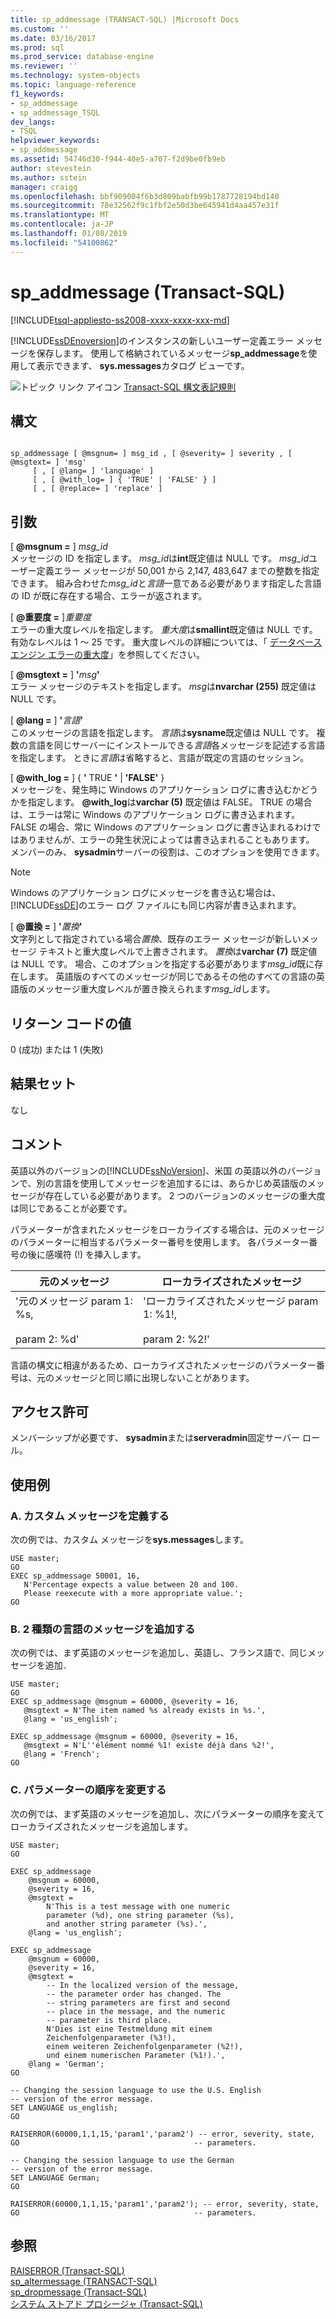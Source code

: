 ```yaml
---
title: sp_addmessage (TRANSACT-SQL) |Microsoft Docs
ms.custom: ''
ms.date: 03/16/2017
ms.prod: sql
ms.prod_service: database-engine
ms.reviewer: ''
ms.technology: system-objects
ms.topic: language-reference
f1_keywords:
- sp_addmessage
- sp_addmessage_TSQL
dev_langs:
- TSQL
helpviewer_keywords:
- sp_addmessage
ms.assetid: 54746d30-f944-40e5-a707-f2d9be0fb9eb
author: stevestein
ms.author: sstein
manager: craigg
ms.openlocfilehash: bbf909004f6b3d809babfb99b1787728194bd140
ms.sourcegitcommit: 78e32562f9c1fbf2e50d3be645941d4aa457e31f
ms.translationtype: MT
ms.contentlocale: ja-JP
ms.lasthandoff: 01/08/2019
ms.locfileid: "54100862"
---
```

# <a name="spaddmessage-transact-sql"></a>sp_addmessage (Transact-SQL)
[!INCLUDE[tsql-appliesto-ss2008-xxxx-xxxx-xxx-md](../../includes/tsql-appliesto-ss2008-xxxx-xxxx-xxx-md.md)]

  [!INCLUDE[ssDEnoversion](../../includes/ssdenoversion-md.md)]のインスタンスの新しいユーザー定義エラー メッセージを保存します。 使用して格納されているメッセージ**sp_addmessage**を使用して表示できます、 **sys.messages**カタログ ビューです。  
  
 ![トピック リンク アイコン](../../database-engine/configure-windows/media/topic-link.gif "トピック リンク アイコン") [Transact-SQL 構文表記規則](../../t-sql/language-elements/transact-sql-syntax-conventions-transact-sql.md)  
  
## <a name="syntax"></a>構文  
  
```  
  
sp_addmessage [ @msgnum= ] msg_id , [ @severity= ] severity , [ @msgtext= ] 'msg'   
     [ , [ @lang= ] 'language' ]   
     [ , [ @with_log= ] { 'TRUE' | 'FALSE' } ]   
     [ , [ @replace= ] 'replace' ]   
```  
  
## <a name="arguments"></a>引数  
 [  **\@msgnum =** ] *msg_id*  
 メッセージの ID を指定します。 *msg_id*は**int**既定値は NULL です。 *msg_id*ユーザー定義エラー メッセージが 50,001 から 2,147, 483,647 までの整数を指定できます。 組み合わせた*msg_id*と*言語*一意である必要があります指定した言語の ID が既に存在する場合、エラーが返されます。  
  
 [ **\@重要度 =** ]*重要度*  
 エラーの重大度レベルを指定します。 *重大度*は**smallint**既定値は NULL です。 有効なレベルは 1 ～ 25 です。 重大度レベルの詳細については、「 [データベース エンジン エラーの重大度](../../relational-databases/errors-events/database-engine-error-severities.md)」を参照してください。  
  
 [  **\@msgtext =** ] **'**_msg_**'**  
 エラー メッセージのテキストを指定します。 *msg*は**nvarchar (255)** 既定値は NULL です。  
  
 [  **\@lang =** ] **'**_言語_**'**  
 このメッセージの言語を指定します。 *言語*は**sysname**既定値は NULL です。 複数の言語を同じサーバーにインストールできる*言語*各メッセージを記述する言語を指定します。 ときに*言語*は省略すると、言語が既定の言語のセッション。  
  
 [  **\@with_log =** ] { **'** TRUE **'** | **'FALSE'** }  
 メッセージを、発生時に Windows のアプリケーション ログに書き込むかどうかを指定します。 **\@with_log**は**varchar (5)** 既定値は FALSE。 TRUE の場合は、エラーは常に Windows のアプリケーション ログに書き込まれます。 FALSE の場合、常に Windows のアプリケーション ログに書き込まれるわけではありませんが、エラーの発生状況によっては書き込まれることもあります。 メンバーのみ、 **sysadmin**サーバーの役割は、このオプションを使用できます。  
  
> [!NOTE]  
>  Windows のアプリケーション ログにメッセージを書き込む場合は、[!INCLUDE[ssDE](../../includes/ssde-md.md)]のエラー ログ ファイルにも同じ内容が書き込まれます。  
  
 [ **\@置換 =** ] **'**_置換_**'**  
 文字列として指定されている場合*置換*、既存のエラー メッセージが新しいメッセージ テキストと重大度レベルで上書きされます。 *置換*は**varchar (7)** 既定値は NULL です。 場合、このオプションを指定する必要があります*msg_id*既に存在します。 英語版のすべてのメッセージが同じであるその他のすべての言語の英語版のメッセージ重大度レベルが置き換えられます*msg_id*します。  
  
## <a name="return-code-values"></a>リターン コードの値  
 0 (成功) または 1 (失敗)  
  
## <a name="result-sets"></a>結果セット  
 なし  
  
## <a name="remarks"></a>コメント  
 英語以外のバージョンの[!INCLUDE[ssNoVersion](../../includes/ssnoversion-md.md)]、米国 の英語以外のバージョンで、別の言語を使用してメッセージを追加するには、あらかじめ英語版のメッセージが存在している必要があります。 2 つのバージョンのメッセージの重大度は同じであることが必要です。  
  
 パラメーターが含まれたメッセージをローカライズする場合は、元のメッセージのパラメーターに相当するパラメーター番号を使用します。 各パラメーター番号の後に感嘆符 (!) を挿入します。  
  
|元のメッセージ|ローカライズされたメッセージ|  
|----------------------|-----------------------|  
|'元のメッセージ param 1: %s, <br /><br /> param 2: %d'|'ローカライズされたメッセージ param 1: %1!, <br /><br /> param 2: %2!'|  
  
 言語の構文に相違があるため、ローカライズされたメッセージのパラメーター番号は、元のメッセージと同じ順に出現しないことがあります。  
  
## <a name="permissions"></a>アクセス許可  
メンバーシップが必要です、 **sysadmin**または**serveradmin**固定サーバー ロール。  
  
## <a name="examples"></a>使用例  
  
### <a name="a-defining-a-custom-message"></a>A. カスタム メッセージを定義する  
 次の例では、カスタム メッセージを**sys.messages**します。  
  
```  
USE master;  
GO  
EXEC sp_addmessage 50001, 16,   
   N'Percentage expects a value between 20 and 100.   
   Please reexecute with a more appropriate value.';  
GO  
```  
  
### <a name="b-adding-a-message-in-two-languages"></a>B. 2 種類の言語のメッセージを追加する  
 次の例では、まず英語のメッセージを追加し、英語し、フランス語で、同じメッセージを追加`.`  
  
```  
USE master;  
GO  
EXEC sp_addmessage @msgnum = 60000, @severity = 16,   
   @msgtext = N'The item named %s already exists in %s.',   
   @lang = 'us_english';  
  
EXEC sp_addmessage @msgnum = 60000, @severity = 16,   
   @msgtext = N'L''élément nommé %1! existe déjà dans %2!',   
   @lang = 'French';  
GO  
```  
  
### <a name="c-changing-the-order-of-parameters"></a>C. パラメーターの順序を変更する  
 次の例では、まず英語のメッセージを追加し、次にパラメーターの順序を変えてローカライズされたメッセージを追加します。  
  
```  
USE master;  
GO  
  
EXEC sp_addmessage   
    @msgnum = 60000,   
    @severity = 16,  
    @msgtext =   
        N'This is a test message with one numeric  
        parameter (%d), one string parameter (%s),   
        and another string parameter (%s).',  
    @lang = 'us_english';  
  
EXEC sp_addmessage   
    @msgnum = 60000,   
    @severity = 16,  
    @msgtext =   
        -- In the localized version of the message,  
        -- the parameter order has changed. The   
        -- string parameters are first and second  
        -- place in the message, and the numeric   
        -- parameter is third place.  
        N'Dies ist eine Testmeldung mit einem   
        Zeichenfolgenparameter (%3!),  
        einem weiteren Zeichenfolgenparameter (%2!),   
        und einem numerischen Parameter (%1!).',  
    @lang = 'German';  
GO    
  
-- Changing the session language to use the U.S. English  
-- version of the error message.  
SET LANGUAGE us_english;  
GO  
  
RAISERROR(60000,1,1,15,'param1','param2') -- error, severity, state,  
GO                                       -- parameters.  
  
-- Changing the session language to use the German  
-- version of the error message.  
SET LANGUAGE German;  
GO  
  
RAISERROR(60000,1,1,15,'param1','param2'); -- error, severity, state,   
GO                                       -- parameters.  
```  
  
## <a name="see-also"></a>参照  
 [RAISERROR &#40;Transact-SQL&#41;](../../t-sql/language-elements/raiserror-transact-sql.md)   
 [sp_altermessage &#40;TRANSACT-SQL&#41;](../../relational-databases/system-stored-procedures/sp-altermessage-transact-sql.md)   
 [sp_dropmessage &#40;Transact-SQL&#41;](../../relational-databases/system-stored-procedures/sp-dropmessage-transact-sql.md)   
 [システム ストアド プロシージャ &#40;Transact-SQL&#41;](../../relational-databases/system-stored-procedures/system-stored-procedures-transact-sql.md)  
  
  
